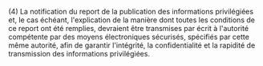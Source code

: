 (4) La notification du report de la publication des informations privilégiées et, le cas échéant, l'explication de la manière dont toutes les conditions de ce report ont été remplies, devraient être transmises par écrit à l'autorité compétente par des moyens électroniques sécurisés, spécifiés par cette même autorité, afin de garantir l'intégrité, la confidentialité et la rapidité de transmission des informations privilégiées.